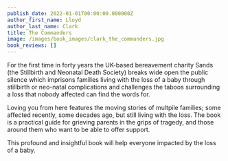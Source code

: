 ```yaml
---
publish_date: 2022-01-01T00:00:00.000000Z
author_first_name: Lloyd
author_last_name: Clark
title: The Commanders
image: /images/book_images/clark_the_commanders.jpg
book_reviews: []
---
```

For the first time in forty years the UK-based bereavement charity Sands (the Stillbirth and Neonatal Death Society) breaks wide open the public silence which imprisons families living with the loss of a baby through stillbirth or neo-natal complications and challenges the taboos surrounding a loss that nobody affected can find the words for.

Loving you from here features the moving stories of multpile families; some affected recently, some decades ago, but still living with the loss. The book is a practical guide for grieving parents in the grips of tragedy, and those around them who want to be able to offer support.

This profound and insightful book will help everyone impacted by the loss of a baby.